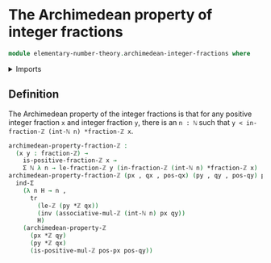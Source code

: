 # The Archimedean property of integer fractions

```agda
module elementary-number-theory.archimedean-integer-fractions where
```

<details><summary>Imports</summary>

```agda
open import elementary-number-theory.archimedean-integers
open import elementary-number-theory.integer-fractions
open import elementary-number-theory.integers
open import elementary-number-theory.multiplication-integer-fractions
open import elementary-number-theory.multiplication-integers
open import elementary-number-theory.multiplication-positive-and-negative-integers
open import elementary-number-theory.natural-numbers
open import elementary-number-theory.positive-integer-fractions
open import elementary-number-theory.strict-inequality-integer-fractions
open import elementary-number-theory.strict-inequality-integers

open import foundation.binary-transport
open import foundation.dependent-pair-types
open import foundation.identity-types
open import foundation.transport-along-identifications
open import foundation.universe-levels
```

</details>

## Definition

The Archimedean property of the integer fractions is that for any positive
integer fraction `x` and integer fraction `y`, there is an `n : ℕ` such that
`y < in-fraction-ℤ (int-ℕ n) *fraction-ℤ x`.

```agda
archimedean-property-fraction-ℤ :
  (x y : fraction-ℤ) →
    is-positive-fraction-ℤ x →
    Σ ℕ λ n → le-fraction-ℤ y (in-fraction-ℤ (int-ℕ n) *fraction-ℤ x)
archimedean-property-fraction-ℤ (px , qx , pos-qx) (py , qy , pos-qy) pos-px =
  ind-Σ
    (λ n H → n ,
      tr
        (le-ℤ (py *ℤ qx))
        (inv (associative-mul-ℤ (int-ℕ n) px qy))
        H)
    (archimedean-property-ℤ
      (px *ℤ qy)
      (py *ℤ qx)
      (is-positive-mul-ℤ pos-px pos-qy))
```
